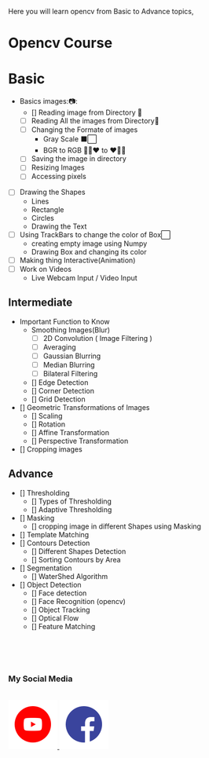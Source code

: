 Here you will learn opencv from Basic to Advance topics,

# Opencv Course 


# Basic
- Basics images::camera::
    - [] Reading image from Directory :file_folder:
    - [ ] Reading All the images from Directory:file_folder:
    - [ ] Changing the Formate of images 
        - Gray Scale    :black_large_square::white_large_square:
        - BGR to RGB  :blue_heart::green_heart::heart:  to :heart::green_heart::blue_heart:
    - [ ] Saving the image in directory 
    - [ ] Resizing Images
    - [ ] Accessing pixels
- [ ] Drawing the Shapes 
    - Lines 
    - Rectangle
    - Circles
    - Drawing the Text 
- [ ] Using TrackBars to change the color of Box:white_large_square:
    - creating empty image using Numpy
    - Drawing Box and changing its color
- [ ] Making thing Interactive(Animation)
- [ ] Work on Videos
    - Live Webcam Input / Video Input
## Intermediate
- Important Function to Know
    - Smoothing Images(Blur)
        - [ ] 2D Convolution ( Image Filtering )
        - [ ] Averaging
        - [ ] Gaussian Blurring
        - [ ] Median Blurring
        - [ ] Bilateral Filtering
    - [] Edge Detection
    - [] Corner Detection
    - [] Grid Detection
- [] Geometric Transformations of Images
    - [] Scaling
    - [] Rotation
    - [] Affine Transformation
    - [] Perspective Transformation
- [] Cropping images 
## Advance 
- [] Thresholding
    - [] Types of Thresholding 
    - [] Adaptive Thresholding
- [] Masking 
    - [] cropping image in different Shapes using Masking
- [] Template Matching 
- [] Contours Detection
    - [] Different Shapes Detection
    - [] Sorting Contours by Area
- [] Segmentation
    - [] WaterShed Algorithm
- [] Object Detection 
    - [] Face detection
    - [] Face Recognition (opencv)
    - [] Object Tracking 
    - [] Optical Flow 
    - [] Feature Matching


<br>

<br/>
<br>

### My Social Media 
<br/>
<a href="https://www.youtube.com/c/aiphile">
<img border="0" alt="W3Schools" src="icons/Youtube.gif" width="100" height="100">
</a>
<a href="https://www.facebook.com/AIPhile17">
<img border="0" alt="W3Schools" src="icons/facebook.gif" width="100" height="100">
</a>



